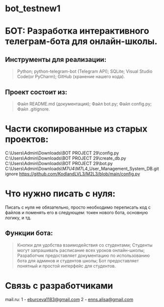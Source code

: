 # bot_testnew1
# БОТ: Разработка интерактивного телеграм-бота для онлайн-школы.

## Инструменты для реализации:
> Python;
> python-telegram-bot (Telegram API);
> SQLite;
> Visual Studio Code(or PyCharm);
> GitHub (хранение нашего кода).

## Проект состоит из:
> Файл README.md (документация);
> Файл bot.py;
> Файл config.py;
> Файл .gitignore.

# Части скопированные из старых проектов:
C:\Users\Admin\Downloads\BOT PROJECT 29\config.py
C:\Users\Admin\Downloads\BOT PROJECT 29\create_db.py
C:\Users\Admin\Downloads\BOT PROJECT 29\bot.py
C:\Users\Admin\Downloads\M7U4\M7L4_User_Management_System_DB\.gitignore
https://github.com/KodlandLVL3/M2L3/blob/main/config.py

# Что нужно писать с нуля:
Писать с нуля не обязательно, просто необходимо переписать код с файлов и поменять его в следующем: токен нового бота, основную логику, и тд.

## Функции бота:
> Кнопки для удобства взаимодействия со студентами;
> Студенты могут запрашивать расписание всех уроков онлайн-школы;
> Разработчик предоставляет документацию по использованию бота для админов и студентов школы;
> Бот предоставляет понятный и простой интерфейс для студентов.

# Связь с разработчиками
mail.ru:
1 - eburceva1183@gmail.com
2 - enns.alisa@gmail.com
